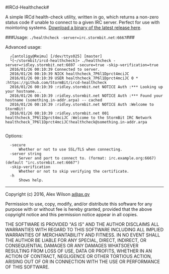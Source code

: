 #IRCd-Healthcheck#

A simple IRCd health-check utility, written in go, which returns a non-zero status code if unable to connect to a given IRC server.  Perfect for use with mointoring systems.  [Download a binary of the latest release here](https://github.com/StormBit/ircd-healthcheck/releases/latest).

###Usage: `./healthcheck -server=irc.stormbit.net:6667`###

Advanced usage:
```
  ┌[antoligy@Reimu] [/dev/ttys025] [master] 
  └[~/stormbit/ircd-healthcheck]> ./healthcheck -server=ridley.stormbit.net:6697 -secure=true -skip-verification=true
  2016/01/26 00:10:39 Connected to server.
  2016/01/26 00:10:39 NICK healthcheck_7P6l1Dprct4mciJC
  2016/01/26 00:10:39 USER healthcheck_7P6l1Dprct4mciJC 0 * :https://github.com/StormBit/ircd-healthcheck
  2016/01/26 00:10:39 :ridley.stormbit.net NOTICE Auth :*** Looking up your hostname...
  2016/01/26 00:10:39 :ridley.stormbit.net NOTICE Auth :*** Found your hostname (something.in-addr.arpa) -- cached
  2016/01/26 00:10:39 :ridley.stormbit.net NOTICE Auth :Welcome to StormBit!
  2016/01/26 00:10:39 :ridley.stormbit.net 001 healthcheck_7P6l1Dprct4mciJC :Welcome to the StormBit IRC Network healthcheck_7P6l1Dprct4mciJC!healthcheck@something.in-addr.arpa
  
```

Options:
```
  -secure
      Whether or not to use SSL/TLS when connecting.
  -server string
      Server and port to connect to. (format: irc.example.org:6667) (default "irc.stormbit.net:6667")
  -skip-verification
      Whether or not to skip verifying the certificate.
  -h
      Shows help.
```


---

Copyright (c) 2016, Alex Wilson <a@ax.gy>

Permission to use, copy, modify, and/or distribute this software for any
purpose with or without fee is hereby granted, provided that the above
copyright notice and this permission notice appear in all copies.

THE SOFTWARE IS PROVIDED "AS IS" AND THE AUTHOR DISCLAIMS ALL WARRANTIES
WITH REGARD TO THIS SOFTWARE INCLUDING ALL IMPLIED WARRANTIES OF
MERCHANTABILITY AND FITNESS. IN NO EVENT SHALL THE AUTHOR BE LIABLE FOR
ANY SPECIAL, DIRECT, INDIRECT, OR CONSEQUENTIAL DAMAGES OR ANY DAMAGES
WHATSOEVER RESULTING FROM LOSS OF USE, DATA OR PROFITS, WHETHER IN AN
ACTION OF CONTRACT, NEGLIGENCE OR OTHER TORTIOUS ACTION, ARISING OUT OF
OR IN CONNECTION WITH THE USE OR PERFORMANCE OF THIS SOFTWARE.

